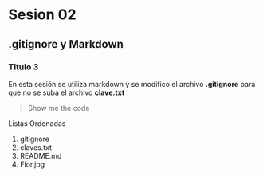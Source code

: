# Sesion 02
## .gitignore y Markdown
### Titulo 3

En esta sesión se utiliza markdown y se modifico el archivo **.gitignore** para que no se suba el archivo **clave.txt**

>Show me the code

Listas Ordenadas
1. gitignore
2. claves.txt
3. README.md
4. Flor.jpg
   


